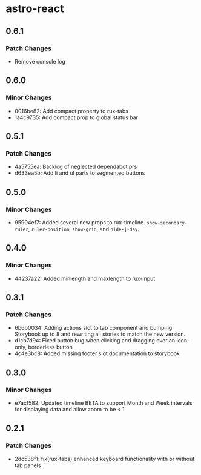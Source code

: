 # astro-react

## 0.6.1

### Patch Changes

- Remove console log

## 0.6.0

### Minor Changes

- 0016be82: Add compact property to rux-tabs
- 1a4c9735: Add compact prop to global status bar

## 0.5.1

### Patch Changes

- 4a5755ea: Backlog of neglected dependabot prs
- d633ea5b: Add li and ul parts to segmented buttons

## 0.5.0

### Minor Changes

- 95904ef7: Added several new props to rux-timeline. `show-secondary-ruler`, `ruler-position`, `show-grid`, and `hide-j-day`.

## 0.4.0

### Minor Changes

- 44237a22: Added minlength and maxlength to rux-input

## 0.3.1

### Patch Changes

- 6b6b0034: Adding actions slot to tab component and bumping Storybook up to 8 and rewriting all stories to match the new version.
- d1cb7d94: Fixed button bug when clicking and dragging over an icon-only, borderless button
- 4c4e3bc8: Added missing footer slot documentation to storybook

## 0.3.0

### Minor Changes

- e7acf582: Updated timeline BETA to support Month and Week intervals for displaying data and allow zoom to be < 1

## 0.2.1

### Patch Changes

- 2dc538f1: fix(rux-tabs) enhanced keyboard functionality with or without tab panels
